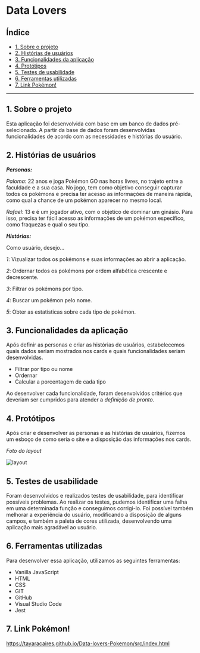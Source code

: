 # Data Lovers

## Índice

* [1. Sobre o projeto](#1-sobre-o-projeto)
* [2. Histórias de usuários](#2-historias-de-usuarios)
* [3. Funcionalidades da aplicação](#3-funcionalidades-da-aplicação)
* [4. Protótipos](#4-prototipos)
* [5. Testes de usabilidade](#5-testes-de-usabilidade)
* [6. Ferramentas utilizadas](#6-ferramentas-utilizadas)
* [7. Link Pokémon!](#7-link-pokemon)


***

## 1. Sobre o projeto
Esta aplicação foi desenvolvida com base em um banco de dados pré-selecionado.
A partir da base de dados foram desenvolvidas funcionalidades de acordo com as necessidades e histórias do usuário.

## 2. Histórias de usuários
**_Personas:_**

_Paloma_: 22 anos e joga Pokémon GO nas horas livres, no trajeto entre a faculdade e a sua casa. No jogo, tem como objetivo conseguir capturar todos os pokémons e precisa ter acesso as informações de maneira rápida, como qual a chance de um pokémon aparecer no mesmo local.

_Rafael_: 13 e é um jogador ativo, com o objetico de dominar um ginásio. Para isso, precisa ter fácil acesso as informações de um pokémon específico, como fraquezas e qual o seu tipo. 

**_Histórias:_**

Como usuário, desejo...

_1_: Vizualizar todos os pokémons e suas informações ao abrir a aplicação.

_2_: Ordernar todos os pokémons por ordem alfabética crescente e decrescente.

_3_: Filtrar os pokémons por tipo.

_4_: Buscar um pokémon pelo nome.

_5_: Obter as estatísticas sobre cada tipo de pokémon.

## 3. Funcionalidades da aplicação
Após definir as personas e criar as histórias de usuários, estabelecemos quais dados seriam mostrados nos cards e quais funcionalidades seriam desenvolvidas.

* Filtrar por tipo ou nome
* Ordernar 
* Calcular a porcentagem de cada tipo 

Ao desenvolver cada funcionalidade, foram desenvolvidos critérios que deveriam ser cumpridos para atender a _definição de pronto_.

## 4. Protótipos
Após criar e desenvolver as personas e as histórias de usuários, fizemos um esboço de como seria o site e a disposição das informações nos cards.

_Foto do layout_ 

![layout](src/imagens/playout.jpg)


## 5. Testes de usabilidade
Foram desenvolvidos e realizados testes de usabilidade, para identificar possíveis problemas. Ao realizar os testes, pudemos identificar uma falha em uma determinada função e conseguimos corrigi-lo. 
Foi possível também melhorar a experiência do usuário, modificando a disposição de alguns campos, e também a paleta de cores utilizada, desenvolvendo uma aplicação mais agradável ao usuário.

## 6. Ferramentas utilizadas

Para desenvolver essa aplicação, utilizamos as seguintes ferramentas:

* Vanilla JavaScript
* HTML
* CSS
* GIT
* GitHub
* Visual Studio Code
* Jest

## 7. Link Pokémon!

https://tayaracaires.github.io/Data-lovers-Pokemon/src/index.html
